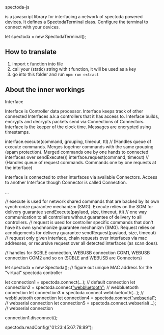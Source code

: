 spectoda-js

is a javascript library for interfacing a network of spectoda powered devices. It defines a SpectodaTerminal class. Configure the terminal to connect with your devices.

let spectoda = new SpectodaTerminal();

## How to translate

1. import `t` function into file
2. call your (static) string with t function, it will be used as a key
3. go into this folder and run `npm run extract`

## About the inner workings

Interface 

Interface is Controller data processor.
Interface keeps track of other connected Interfaces a.k.a controllers that it has access to.
Interface builds, encrypts and decrypts packets send via Connections of Connectors.
Interface is the keeper of the clock time. Messages are encrypted using timestamps.

interface.execute(command, grouping, timeout, ttl) // (Handles queue of execute commands. Merges togetner commands with the same grouping (spam protection). Merged commands one by one hands to connected interfaces over sendExecute())
interface.request(command, timeout) // (Handles queue of request commands. Commands one by one requests at the interface)

interface is connected to other interfaces via available Connectors. Access to another Interface though Connector is called Connection.

...

// execute is used for network shared commands that are backed by its own synchronize guarantee mechanizm (SMG). Execute relies on the SGM for delivery guarantee
sendExecute(paylaod, size, timeout, ttl) // one way communication to all controllers without guarantee of delivery to all controllers. 
// request is used for controller specific commands that don't have its own synchnonize guarantee mechanizm (SMG). Request relies on acnoligements for delivery guarantee
sendRequest(paylaod, size, timeout) // request only given interface, chain requests over interfaces via mac addresses, or recursive request over all detected interfaces (as scan does). 

// handles for SCBLE connection, WEBUSB connection COM1, WEBUSB connection COM2 and so on (SCBLE and WEBUSB are Connectors)

let spectoda = new Spectoda(); // figure out unique MAC address for the "virtual" spectoda controller

let connection1 = spectoda.connect(...);         // default connection
let connection2 = spectoda.connect["webbluetooth"](...);  // webbluetooth connection
let connection3 = spectoda.connect.webbluetooth(...);  // webbluetooth connection
let connection4 = spectoda.connect["webserial"](...);  // webserial connection
let connection5 = spectoda.connect.webserial(...);  // webserial connection

connection1.disconnect();

spectoda.readConfig("01:23:45:67:78:89");

